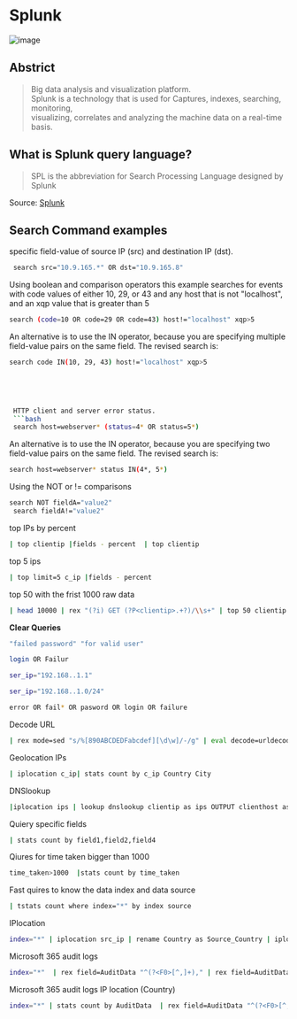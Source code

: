 Splunk                                                                                                                                
=====
![image](https://user-images.githubusercontent.com/49055941/133937392-2d5f981a-301a-43f7-a9b0-76141961d314.png)

Abstrict 
-----
> Big data analysis and visualization platform.  
> Splunk is a technology that is used for Captures, indexes, searching, monitoring,   
> visualizing, correlates and analyzing the machine data on a real-time basis. 

What is Splunk query language? 
-------
> SPL is the abbreviation for Search Processing Language 
   designed by Splunk


Source: <a href='https://www.splunk.com'  target='_blank'>Splunk</a> 


Search Command examples 
-------

specific field-value of source IP (src) and destination IP (dst). 
```bash
 search src="10.9.165.*" OR dst="10.9.165.8"
```
 Using boolean and comparison operators this example searches for events with code values of either 10, 29, or 43 and any host that is not "localhost", and an xqp value that is greater than 5
```bash
search (code=10 OR code=29 OR code=43) host!="localhost" xqp>5
```
 An alternative is to use the IN operator, because you are specifying multiple field-value pairs on the same field. The revised search is: 
 ```bash
 search code IN(10, 29, 43) host!="localhost" xqp>5
 ```

```bash

 
 
 
 HTTP client and server error status. 
 ```bash
 search host=webserver* (status=4* OR status=5*)
 ```
 An alternative is to use the IN operator, because you are specifying two field-value pairs on the same field. The revised search is: 
 ```bash
 search host=webserver* status IN(4*, 5*)
 ```
 Using the NOT or != comparisons
```bash
search NOT fieldA="value2"
 search fieldA!="value2"
```
top IPs by percent 
```bash
| top clientip |fields - percent  | top clientip
```
top 5 ips
```bash
| top limit=5 c_ip |fields - percent
```
top 50 with the frist 1000 raw data 
```bash
| head 10000 | rex "(?i) GET (?P<clientip>.+?)/\\s+" | top 50 clientip | fields - percent
```
**Clear Queries**

```bash
"failed password" "for valid user"
```
```bash
login OR Failur
```
```bash
ser_ip="192.168..1.1"
```
```bash
ser_ip="192.168..1.0/24"
```
```bash
error OR fail* OR pasword OR login OR failure
```
Decode URL
```bash
| rex mode=sed "s/%[890ABCDEDFabcdef][\d\w]/-/g" | eval decode=urldecode(_raw) | table _raw decode
```
Geolocation IPs
```bash
| iplocation c_ip| stats count by c_ip Country City
```
DNSlookup
```bash
|iplocation ips | lookup dnslookup clientip as ips OUTPUT clienthost as Resolved_hostname | stats count by ips  Resolved_hostname Country
```
Quiery specific fields
```bash 
| stats count by field1,field2,field4
```
Qiures for time taken bigger than 1000
```bash
time_taken>1000  |stats count by time_taken 
```
Fast quires to know the data  index and data source 
```bash
| tstats count where index="*" by index source
 ```
 IPlocation
 ```bash
 index="*" | iplocation src_ip | rename Country as Source_Country | iplocation dest_ip | rename Country as Destination_Country | table src_ip Source_Country  dest_ip Destination_Country 
 ```
Microsoft 365 audit logs 
```bash
index="*"  | rex field=AuditData "^(?<F0>[^,]+)," | rex field=AuditData "^(?:[^,]+?,){12}(?<F12>[^,]+?)," | rex field=AuditData "^(?:[^,]+?,){2}(?<F2>[^,]+?)," | rex field=AuditData "^(?:(?:[^,]+)?,){3}(?<F3>[^,]+?)," | rex field=_AuditData "^(?:(?:[^,]+)?,){4}(?<F4>[^,]+?)," | rex field=AuditData "^(?:(?:[^,]+)?,){5}(?<F5>[^,]+?)," | rex field=AuditData "^(?:(?:[^,]+)?,){6}(?<F6>[^,]+)?" | rex field=AuditData "^(?:(?:[^,]+)?,){7}(?<F7>[^,]+)?" | rex field=AuditData "^(?:(?:[^,]+)?,){8}(?<F8>[^,]+)?" | rex field=AuditData "^(?:(?:[^,]+)?,){9}(?<F9>[^,]+)?" | rex field=AuditData "^(?:(?:[^,]+)?,){10}(?<F10>[^,]+)?" | rex field=AuditData "^(?:(?:[^,]+)?,){11}(?<F11>[^,]+)?" | stats count by F12 F10
```
Microsoft 365 audit logs IP location (Country)
```bash
index="*" | stats count by AuditData  | rex field=AuditData "^(?<F0>[^,]+)," | rex field=AuditData "^(?:[^,]+?,){12}(?<F12>[^,]+?)," | rex field=AuditData "^(?:[^,]+?,){2}(?<F2>[^,]+?)," | rex field=AuditData "^(?:(?:[^,]+)?,){3}(?<F3>[^,]+?)," | rex field=_AuditData "^(?:(?:[^,]+)?,){4}(?<F4>[^,]+?)," | rex field=AuditData "^(?:(?:[^,]+)?,){5}(?<F5>[^,]+?)," | rex field=AuditData "^(?:(?:[^,]+)?,){6}(?<F6>[^,]+)?" | rex field=AuditData "^(?:(?:[^,]+)?,){7}(?<F7>[^,]+)?" | rex field=AuditData "^(?:(?:[^,]+)?,){8}(?<F8>[^,]+)?" | rex field=AuditData "^(?:(?:[^,]+)?,){9}(?<F9>[^,]+)?" | rex field=AuditData "^(?:(?:[^,]+)?,){9}(?<F9>[^,]+)?" | rex field=AuditData "^(?:(?:[^,]+)?,){10}(?<F10>[^,]+)?" | rex field=F10 "^(?:(?:[^,]+)?:){1}(?<IP>[^,]+)?" | rex field=IP "\"?(?<IP>[\d\.]+)\"?" | iplocation IP | stats count by  F0 F12 F10 IP Country
```
